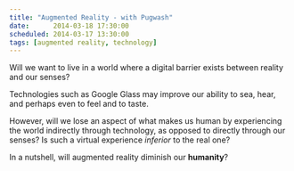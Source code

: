 ```yaml
---
title: "Augmented Reality - with Pugwash"
date:      2014-03-18 17:30:00
scheduled: 2014-03-17 13:30:00
tags: [augmented reality, technology]
---
```

Will we want to live in a world where a digital barrier exists between reality and our senses? 

Technologies such as Google Glass may improve our ability to sea, hear, and perhaps even to feel and to taste. 

However, will we lose an aspect of what makes us human by experiencing the world indirectly through technology, as opposed to directly through our senses? Is such a virtual experience *inferior* to the real one?

In a nutshell, will augmented reality diminish our **humanity**? 
